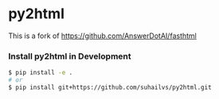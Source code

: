 # py2html


This is a fork of https://github.com/AnswerDotAI/fasthtml

### Install py2html in Development

```sh
$ pip install -e .
# or 
$ pip install git+https://github.com/suhailvs/py2html.git
```